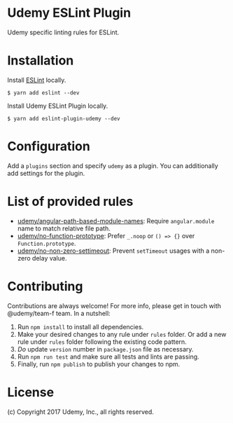 Udemy ESLint Plugin
===================

Udemy specific linting rules for ESLint.

# Installation

Install [ESLint](https://www.github.com/eslint/eslint) locally.

    $ yarn add eslint --dev

Install Udemy ESLint Plugin locally.

    $ yarn add eslint-plugin-udemy --dev

# Configuration

Add a `plugins` section and specify `udemy` as a plugin.
You can additionally add settings for the plugin.

# List of provided rules

* [udemy/angular-path-based-module-names](rules/angular-path-based-module-names): Require `angular.module` name to match relative file path.
* [udemy/no-function-prototype](rules/no-function-prototype): Prefer `_.noop` or `() => {}` over `Function.prototype`.
* [udemy/no-non-zero-settimeout](rules/no-non-zero-settimeout): Prevent `setTimeout` usages with a non-zero delay value.

# Contributing

Contributions are always welcome! For more info, please get in touch with @udemy/team-f team. In a nutshell:

1. Run `npm install` to install all dependencies.
1. Make your desired changes to any rule under `rules` folder. Or add a new rule under `rules` folder
following the existing code pattern.
1. *Do* update `version` number in `package.json` file as necessary.
1. Run `npm run test` and make sure all tests and lints are passing.
1. Finally, run `npm publish` to publish your changes to npm.

# License

(c) Copyright 2017 Udemy, Inc., all rights reserved.
